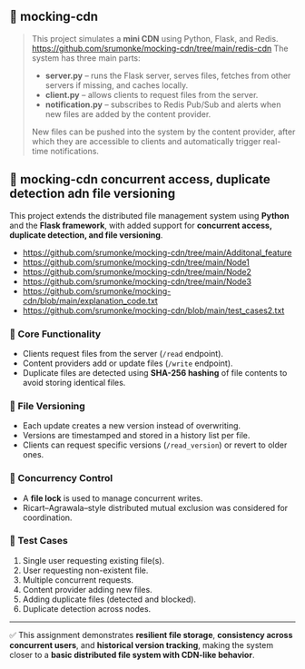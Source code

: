 ## 📌 mocking-cdn
> This project simulates a **mini CDN** using Python, Flask, and Redis. https://github.com/srumonke/mocking-cdn/tree/main/redis-cdn The system has three main parts:  
> - **server.py** – runs the Flask server, serves files, fetches from other servers if missing, and caches locally.  
> - **client.py** – allows clients to request files from the server.  
> - **notification.py** – subscribes to Redis Pub/Sub and alerts when new files are added by the content provider.  
>  
> New files can be pushed into the system by the content provider, after which they are accessible to clients and automatically trigger real-time notifications.



## 📌 mocking-cdn concurrent access, duplicate detection adn file versioning

This project extends the distributed file management system using **Python** and the **Flask framework**, with added support for **concurrent access, duplicate detection, and file versioning**.  
- https://github.com/srumonke/mocking-cdn/tree/main/Additonal_feature
- https://github.com/srumonke/mocking-cdn/tree/main/Node1
- https://github.com/srumonke/mocking-cdn/tree/main/Node2
- https://github.com/srumonke/mocking-cdn/tree/main/Node3
- https://github.com/srumonke/mocking-cdn/blob/main/explanation_code.txt
- https://github.com/srumonke/mocking-cdn/blob/main/test_cases2.txt

### 🔹 Core Functionality  
- Clients request files from the server (`/read` endpoint).  
- Content providers add or update files (`/write` endpoint).  
- Duplicate files are detected using **SHA-256 hashing** of file contents to avoid storing identical files.  

### 🔹 File Versioning  
- Each update creates a new version instead of overwriting.  
- Versions are timestamped and stored in a history list per file.  
- Clients can request specific versions (`/read_version`) or revert to older ones.  

### 🔹 Concurrency Control  
- A **file lock** is used to manage concurrent writes.  
- Ricart–Agrawala–style distributed mutual exclusion was considered for coordination.  

### 🔹 Test Cases  
1. Single user requesting existing file(s).  
2. User requesting non-existent file.  
3. Multiple concurrent requests.  
4. Content provider adding new files.  
5. Adding duplicate files (detected and blocked).  
6. Duplicate detection across nodes.  

---

✅ This assignment demonstrates **resilient file storage**, **consistency across concurrent users**, and **historical version tracking**, making the system closer to a **basic distributed file system with CDN-like behavior**.  
